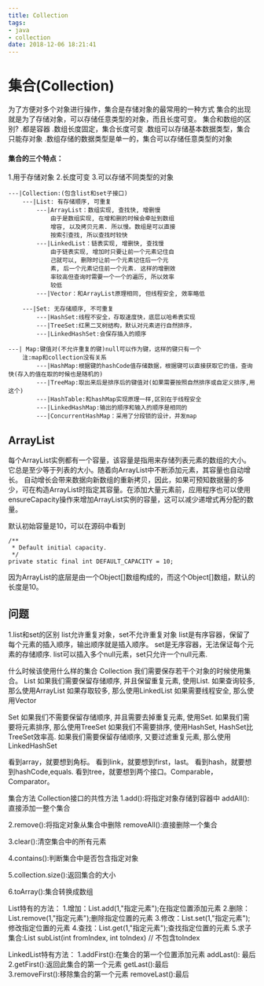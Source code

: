 ```yaml
---
title: Collection
tags: 
- java
- collection
date: 2018-12-06 18:21:41
---
```


# 集合(Collection)
为了方便对多个对象进行操作，集合是存储对象的最常用的一种方式
集合的出现就是为了存储对象，可以存储任意类型的对象，而且长度可变。
集合和数组的区别?
.都是容器
.数组长度固定，集合长度可变
.数组可以存储基本数据类型，集合只能存对象
.数组存储的数据类型是单一的，集合可以存储任意类型的对象

#### 集合的三个特点：
1.用于存储对象
2.长度可变
3.可以存储不同类型的对象
```
---|Collection:(包含list和set子接口)
	---|List: 有存储顺序, 可重复
		---|ArrayList：数组实现, 查找快, 增删慢
			由于是数组实现, 在增和删的时候会牵扯到数组
			增容, 以及拷贝元素. 所以慢。数组是可以直接
			按索引查找, 所以查找时较快
		---|LinkedList：链表实现, 增删快, 查找慢
			由于链表实现, 增加时只要让前一个元素记住自
			己就可以, 删除时让前一个元素记住后一个元
			素, 后一个元素记住前一个元素. 这样的增删效
			率较高但查询时需要一个一个的遍历, 所以效率
			较低
		---|Vector：和ArrayList原理相同, 但线程安全, 效率略低
				
	---|Set: 无存储顺序, 不可重复
		---|HashSet:线程不安全，存取速度快，底层以哈希表实现
		---|TreeSet:红黑二叉树结构，默认对元素进行自然排序，
		---|LinkedHashSet:会保存插入的顺序

---| Map:键值对(不允许重复的键)null可以作为键，这样的键只有一个
	注:map和collection没有关系
		---|HashMap:根据键的hashCode值存储数据，根据键可以直接获取它的值，查询快(存入的值在取的时候也是随机的)
		---|TreeMap:取出来后是排序后的键值对(如果需要按照自然排序或自定义排序,用这个)
		---|HashTable:和hashMap实现原理一样,区别在于线程安全
		---|LinkedHashMap:输出的顺序和输入的顺序是相同的
		---|ConcurrentHashMap：采用了分段锁的设计，并发map
```

## ArrayList
每个ArrayList实例都有一个容量，该容量是指用来存储列表元素的数组的大小。它总是至少等于列表的大小。随着向ArrayList中不断添加元素，其容量也自动增长。
自动增长会带来数据向新数组的重新拷贝，因此，如果可预知数据量的多少，可在构造ArrayList时指定其容量。在添加大量元素前，应用程序也可以使用ensureCapacity操作来增加ArrayList实例的容量，这可以减少递增式再分配的数量。

默认初始容量是10，可以在源码中看到
```
/**
 * Default initial capacity.
 */
private static final int DEFAULT_CAPACITY = 10;
```
因为ArrayList的底层是由一个Object[]数组构成的，而这个Object[]数组，默认的长度是10。


## 问题
1.list和set的区别
list允许重复对象，set不允许重复对象
list是有序容器，保留了每个元素的插入顺序，输出顺序就是插入顺序。
set是无序容器，无法保证每个元素的存储顺序.
list可以插入多个null元素，set只允许一个null元素.



什么时候该使用什么样的集合
Collection	我们需要保存若干个对象的时候使用集合。
List
如果我们需要保留存储顺序, 并且保留重复元素, 使用List.
	如果查询较多, 那么使用ArrayList
	如果存取较多, 那么使用LinkedList
	如果需要线程安全, 那么使用Vector


Set
如果我们不需要保留存储顺序, 并且需要去掉重复元素, 使用Set.
	如果我们需要将元素排序, 那么使用TreeSet
	如果我们不需要排序, 使用HashSet, HashSet比TreeSet效率高.
	如果我们需要保留存储顺序, 又要过滤重复元素, 那么使用LinkedHashSet

看到array，就要想到角标。
看到link，就要想到first，last。
看到hash，就要想到hashCode,equals.
看到tree，就要想到两个接口。Comparable，Comparator。
		

集合方法
Collection接口的共性方法
1.add():将指定对象存储到容器中
  addAll():直接添加一整个集合 

2.remove():将指定对象从集合中删除
  removeAll():直接删除一个集合

3.clear():清空集合中的所有元素

4.contains():判断集合中是否包含指定对象

5.collection.size():返回集合的大小

6.toArray():集合转换成数组


List特有的方法：
1.增加：List.add(1,"指定元素");在指定位置添加元素
2.删除：List.remove(1,"指定元素");删除指定位置的元素
3.修改：List.set(1,"指定元素");修改指定位置的元素
4.查找：List.get(1,"指定元素");查找指定位置的元素
5.求子集合:List<E> subList(int fromIndex, int toIndex) // 不包含toIndex


LinkedList特有方法：
1.addFirst():在集合的第一个位置添加元素
  addLast(): 最后
2.getFirst():返回此集合的第一个元素
  getLast():最后	
3.removeFirst():移除集合的第一个元素
  removeLast():最后

